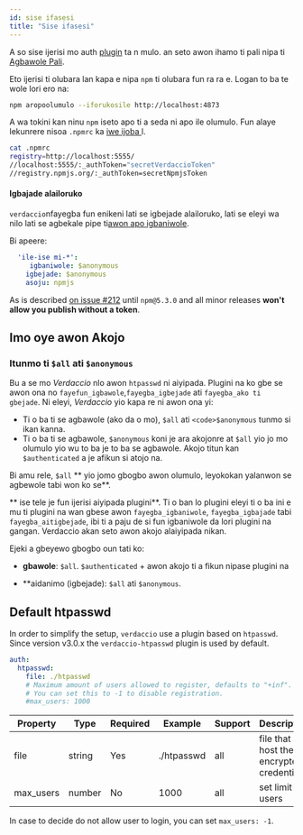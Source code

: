 ```yaml
---
id: sise ifasẹsi
title: "Sise ifasẹsi"
---
```


A so sise ijerisi mo auth [ plugin](plugins.md) ta n mulo. an seto awon ihamo ti pali nipa ti [ Agbawole Pali](packages.md).

Eto ijerisi ti olubara lan kapa e nipa `npm` ti olubara fun ra ra e. Logan to ba te wole lori ero na:

```bash
npm aropoolumulo --iforukosile http://localhost:4873
```

A wa tokini kan ninu `npm` iseto apo ti a seda ni apo ile olumulo. Fun alaye lekunrere nisoa `.npmrc` ka [ iwe ijoba ](https://docs.npmjs.com/files/npmrc)l.

```bash
cat .npmrc
registry=http://localhost:5555/
//localhost:5555/:_authToken="secretVerdaccioToken"
//registry.npmjs.org/:_authToken=secretNpmjsToken
```

#### Igbajade alailoruko

`verdaccio`nfayegba fun enikeni lati se igbejade alailoruko, lati se eleyi wa nilo lati se agbekale pipe ti[awon apo igbaniwole](packages.md).

Bi apeere:

```yaml
  'ile-ise mi-*':
     igbaniwole: $anonymous
    igbejade: $anonymous
    asoju: npmjs
```

As is described [on issue #212](https://github.com/verdaccio/verdaccio/issues/212#issuecomment-308578500) until `npm@5.3.0` and all minor releases **won't allow you publish without a token**.

## Imo oye awon Akojo

### Itunmo ti `$all` ati `$anonymous`

Bu a se mo *Verdaccio* nlo awon `htpasswd` ni aiyipada. Plugini na ko gbe se awon ona no `fayefun_igbawole`,`fayegba_igbejade` ati `fayegba_ako ti gbejade`. Ni eleyi, *Verdaccio* yio kapa re ni awon ona yi:

* Ti o ba ti se agbawole (ako da o mo), `$all` ati `<code>$anonymous` tunmo si ikan kanna.
* Ti o ba ti se agbawole, `$anonymous` koni je ara akojonre at `$all` yio jo mo olumulo yio wu to ba je to ba se agbawole. Akojo titun kan `$authenticated` a je afikun si atojo na.

Bi amu rele, `$all` ** yio jomo gbogbo awon olumulo, leyokokan yalanwon se agbewole tabi won ko se**.

** ise tele je fun ijerisi aiyipada plugini**. Ti o ban lo plugini eleyi ti o ba ini e mu ti plugini na wan gbese awon `fayegba_igbaniwole`, `fayegba_igbajade` tabi `fayegba_aitigbejade`, ibi ti a paju de si fun igbaniwole da lori plugini na gangan. Verdaccio akan seto awon akojo alaiyipada nikan.

Ejeki a gbeyewo gbogbo oun tati ko:

* **gbawole**: `$all`. `$authenticated` + awon akojo ti a fikun nipase plugini na
* **aidanimo (igbejade): `$all` ati `$anonymous`.</li> </ul> 
    
    ## Default htpasswd
    
    In order to simplify the setup, `verdaccio` use a plugin based on `htpasswd`. Since version v3.0.x the `verdaccio-htpasswd` plugin is used by default.
    
    ```yaml
    auth:
      htpasswd:
        file: ./htpasswd
        # Maximum amount of users allowed to register, defaults to "+inf".
        # You can set this to -1 to disable registration.
        #max_users: 1000
    ```
    
    | Property  | Type   | Required | Example    | Support | Description                              |
    | --------- | ------ | -------- | ---------- | ------- | ---------------------------------------- |
    | file      | string | Yes      | ./htpasswd | all     | file that host the encrypted credentials |
    | max_users | number | No       | 1000       | all     | set limit of users                       |
    
    In case to decide do not allow user to login, you can set `max_users: -1`.